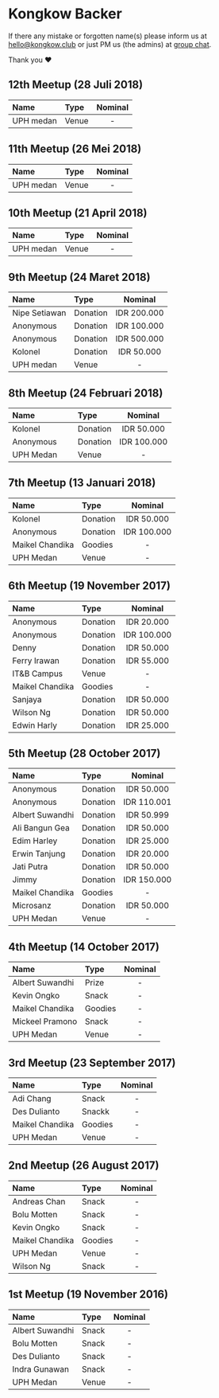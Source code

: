 # Kongkow Backer

If there any mistake or forgotten name(s) please inform us at hello@kongkow.club or just PM us (the admins) at [group chat](https://t.me/KongkowITMedan). 

Thank you :heart:

## 12th Meetup (28 Juli 2018)

| Name            | Type     | Nominal     |
| :-------------- | :------- | :----------:|
| UPH medan       | Venue    | -           |

## 11th Meetup (26 Mei 2018)

| Name            | Type     | Nominal     |
| :-------------- | :------- | :----------:|
| UPH medan       | Venue    | -           |

## 10th Meetup (21 April 2018)

| Name            | Type     | Nominal     |
| :-------------- | :------- | :----------:|
| UPH medan       | Venue    | -           |

## 9th Meetup (24 Maret 2018)

| Name            | Type     | Nominal     |
| :-------------- | :------- | :----------:|
| Nipe Setiawan   | Donation | IDR 200.000 |
| Anonymous       | Donation | IDR 100.000 |
| Anonymous       | Donation | IDR 500.000 |
| Kolonel         | Donation | IDR  50.000 |
| UPH medan       | Venue    | -           |

## 8th Meetup (24 Februari 2018)

| Name            | Type     | Nominal     |
| :-------------- | :------- | :---------: |
| Kolonel         | Donation | IDR  50.000 |
| Anonymous       | Donation | IDR 100.000 |
| UPH Medan       | Venue    | -           |

## 7th Meetup (13 Januari 2018)

| Name            | Type     | Nominal     |
| :-------------- | :------- | :---------: |
| Kolonel         | Donation | IDR  50.000 |
| Anonymous       | Donation | IDR 100.000 |
| Maikel Chandika | Goodies  | -           |
| UPH Medan       | Venue    | -           |

## 6th Meetup (19 November 2017)

| Name            | Type     | Nominal     |
| :-------------- | :------- | :---------: |
| Anonymous       | Donation | IDR  20.000 |
| Anonymous       | Donation | IDR 100.000 |
| Denny           | Donation | IDR  50.000 |
| Ferry Irawan    | Donation | IDR  55.000 |
| IT&B Campus     | Venue    | -           |
| Maikel Chandika | Goodies  | -           |
| Sanjaya         | Donation | IDR  50.000 |
| Wilson Ng       | Donation | IDR  50.000 |
| Edwin Harly     | Donation | IDR  25.000 |

## 5th Meetup (28 October 2017)

| Name            | Type     | Nominal     |
| :-------------- | :------- | :---------: |
| Anonymous       | Donation | IDR  50.000 |
| Anonymous       | Donation | IDR 110.001 |
| Albert Suwandhi | Donation | IDR  50.999 |
| Ali Bangun Gea  | Donation | IDR  50.000 |
| Edim Harley     | Donation | IDR  25.000 |
| Erwin Tanjung   | Donation | IDR  20.000 |
| Jati Putra      | Donation | IDR  50.000 |
| Jimmy           | Donation | IDR 150.000 |
| Maikel Chandika | Goodies  | -           |
| Microsanz       | Donation | IDR  50.000 |
| UPH Medan       | Venue    | -           |
 
## 4th Meetup (14 October 2017)

| Name            | Type    | Nominal   |
| :-------------- | :------ | :-------: |
| Albert Suwandhi | Prize   | -         |
| Kevin Ongko     | Snack   | -         |
| Maikel Chandika | Goodies | -         |
| Mickeel Pramono | Snack   | -         |
| UPH Medan       | Venue   | -         |

## 3rd Meetup (23 September 2017)

| Name            | Type    | Nominal |
| :-------------- | :------ | :-----: |
| Adi Chang       | Snack   | -       |
| Des Dulianto    | Snackk  | -       |
| Maikel Chandika | Goodies | -       |
| UPH Medan       | Venue   | -       |

## 2nd Meetup (26 August 2017)

| Name            | Type    | Nominal |
| :-------------- | :------ | :-----: |
| Andreas Chan    | Snack   | -       |
| Bolu Motten     | Snack   | -       |
| Kevin Ongko     | Snack   | -       |
| Maikel Chandika | Goodies | -       |
| UPH Medan       | Venue   | -       |
| Wilson Ng       | Snack   | -       |

## 1st Meetup (19 November 2016)

| Name            | Type          | Nominal |
| :-------------- | :------------ | :-----: |
| Albert Suwandhi | Snack         | -       |
| Bolu Motten     | Snack         | -       |
| Des Dulianto    | Snack         | -       |
| Indra Gunawan   | Snack         | -       |
| UPH Medan       | Venue         | -       |
